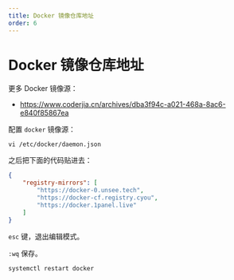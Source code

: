 ```yaml
---
title: Docker 镜像仓库地址
order: 6
---
```


# Docker 镜像仓库地址

更多 Docker 镜像源：

- https://www.coderjia.cn/archives/dba3f94c-a021-468a-8ac6-e840f85867ea

配置 `docker` 镜像源：

```shell
vi /etc/docker/daemon.json
```

之后把下面的代码贴进去：

```json
{
    "registry-mirrors": [
    	"https://docker-0.unsee.tech",
        "https://docker-cf.registry.cyou",
        "https://docker.1panel.live"
    ]
}
```

`esc` 键，退出编辑模式。

`:wq` 保存。 

```shell
systemctl restart docker
```
